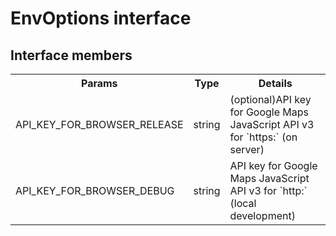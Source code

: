 # EnvOptions interface

## Interface members

<table>
<tr>
  <th>Params</th>
  <th>Type</th>
  <th>Details</th>
</tr>
<tr>
  <td>API_KEY_FOR_BROWSER_RELEASE</td>
  <td>string</td>
  <td>(optional)API key for Google Maps JavaScript API v3 for `https:` (on server)</td>
</tr>
<tr>
  <td>API_KEY_FOR_BROWSER_DEBUG</td>
  <td>string</td>
  <td>API key for Google Maps JavaScript API v3 for `http:` (local development)</td>
</tr>
</table>

